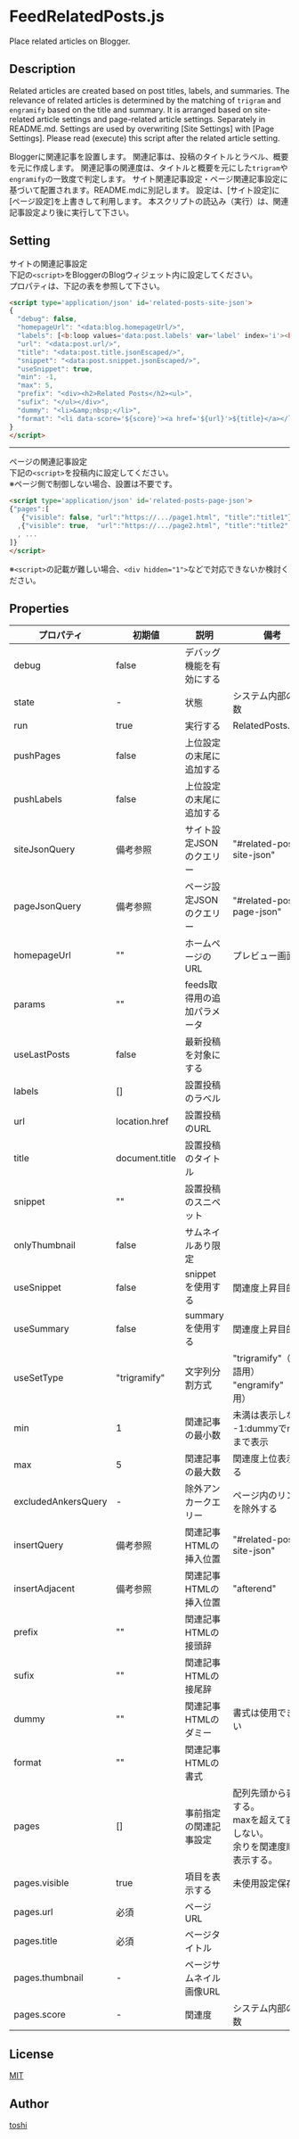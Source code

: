 ﻿FeedRelatedPosts.js
=====================

Place related articles on Blogger.



## Description
Related articles are created based on post titles, labels, and summaries. The relevance of related articles is determined by the matching of `trigram` and `engramify` based on the title and summary.  It is arranged based on site-related article settings and page-related article settings. Separately in README.md. Settings are used by overwriting [Site Settings] with [Page Settings]. Please read (execute) this script after the related article setting.

Bloggerに関連記事を設置します。
関連記事は、投稿のタイトルとラベル、概要を元に作成します。
関連記事の関連度は、タイトルと概要を元にした`trigram`や`engramify`の一致度で判定します。
サイト関連記事設定・ページ関連記事設定に基づいて配置されます。README.mdに別記します。
設定は、[サイト設定]に[ページ設定]を上書きして利用します。
本スクリプトの読込み（実行）は、関連記事設定より後に実行して下さい。


## Setting
サイトの関連記事設定  
下記の`<script>`をBloggerのBlogウィジェット内に設定してください。  
プロパティは、下記の表を参照して下さい。
```html
<script type='application/json' id='related-posts-site-json'>
{
  "debug": false,
  "homepageUrl": "<data:blog.homepageUrl/>",
  "labels": [<b:loop values='data:post.labels' var='label' index='i'><b:if cond='data:i != 0'>,</b:if>"<data:label.name.jsonEscaped/>"</b:loop>],
  "url": "<data:post.url/>",
  "title": "<data:post.title.jsonEscaped/>",
  "snippet": "<data:post.snippet.jsonEscaped/>",
  "useSnippet": true,
  "min": -1,
  "max": 5,
  "prefix": "<div><h2>Related Posts</h2><ul>",
  "sufix": "</ul></div>",
  "dummy": "<li>&amp;nbsp;</li>",
  "format": "<li data-score='${score}'><a href='${url}'>${title}</a></li>", 
}
</script>
```

---

ページの関連記事設定  
下記の`<script>`を投稿内に設定してください。  
※ページ側で制御しない場合、設置は不要です。
```html
<script type='application/json' id='related-posts-page-json'>
{"pages":[
   {"visible": false, "url":"https://.../page1.html", "title":"title1"}
  ,{"visible": true,  "url":"https://.../page2.html", "title":"title2", "thumbnail":"thumbnail URL"}
  , ...
]}
</script>
```

※`<script>`の記載が難しい場合、`<div hidden="1">`などで対応できないか検討ください。



## Properties
プロパティ    | 初期値       | 説明                         | 備考
---           | ---          | ---                          | ---
debug         | false        | デバッグ機能を有効にする
state         | -            | 状態                         | システム内部の変数
run           | true         | 実行する                     | RelatedPosts.init();
pushPages     | false        | 上位設定の末尾に追加する
pushLabels    | false        | 上位設定の末尾に追加する
siteJsonQuery | 備考参照     | サイト設定JSONのクエリー     | "#related-posts-site-json"
pageJsonQuery | 備考参照     | ページ設定JSONのクエリー     | "#related-posts-page-json"
homepageUrl   | ""           | ホームページのURL            | プレビュー画面用
params        | ""           | feeds取得用の追加パラメータ
useLastPosts  | false        | 最新投稿を対象にする
labels        | []           | 設置投稿のラベル
url           | location.href  | 設置投稿のURL
title         | document.title | 設置投稿のタイトル
snippet       | ""           | 設置投稿のスニペット
onlyThumbnail | false        | サムネイルあり限定
useSnippet    | false        | snippetを使用する            | 関連度上昇目的
useSummary    | false        | summaryを使用する            | 関連度上昇目的
useSetType    | "trigramify" | 文字列分割方式               | "trigramify"（日本語用）<br/>"engramify"（英語用）
min           | 1            | 関連記事の最小数             | 未満は表示しない<br/>-1:dummyでmaxまで表示
max           | 5            | 関連記事の最大数             | 関連度上位表示する
excludedAnkersQuery | -      | 除外アンカークエリー         | ページ内のリンクを除外する
insertQuery   | 備考参照     | 関連記事HTMLの挿入位置       | "#related-posts-site-json"
insertAdjacent| 備考参照     | 関連記事HTMLの挿入位置       | "afterend"
prefix        | ""           | 関連記事HTMLの接頭辞
sufix         | ""           | 関連記事HTMLの接尾辞
dummy         | ""           | 関連記事HTMLのダミー         | 書式は使用できない
format        | ""           | 関連記事HTMLの書式
pages         | []           | 事前指定の関連記事設定       | 配列先頭から表示する。<br/>maxを超えて表示しない。<br/>余りを関連度順で表示する。
pages.visible | true         | 項目を表示する               | 未使用設定保存用
pages.url     | 必須         | ページURL
pages.title   | 必須         | ページタイトル
pages.thumbnail | -          | ページサムネイル画像URL
pages.score   | -            | 関連度                       | システム内部の変数



## License
[MIT](https://github.com/k08045kk/FeedRelatedPosts.js/blob/master/LICENSE)



## Author
[toshi](https://www.bugbugnow.net/p/profile.html)
